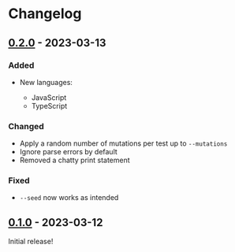 # Changelog

<!-- https://keepachangelog.com/en/1.0.0/ -->

## [0.2.0] - 2023-03-13

### Added

- New languages:

  - JavaScript
  - TypeScript

### Changed

- Apply a random number of mutations per test up to `--mutations`
- Ignore parse errors by default
- Removed a chatty print statement

### Fixed

- `--seed` now works as intended

## [0.1.0] - 2023-03-12

Initial release!

[0.1.0]: https://github.com/langston-barrett/tree-splicer/releases/tag/v0.1.0
[0.2.0]: https://github.com/langston-barrett/tree-splicer/releases/tag/v0.2.0